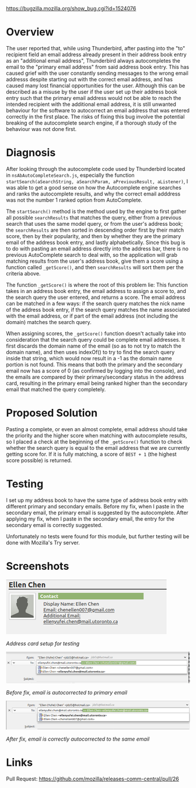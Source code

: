 https://bugzilla.mozilla.org/show_bug.cgi?id=1524076

# Overview

The user reported that, while using Thunderbird, after pasting into the "to" recipient field an email address already present in their address book entry as an "additional email address", Thunderbird always autocompletes the email to the "primary email address" from said address book entry. This has caused grief with the user constantly sending messages to the wrong email addresss despite starting out with the correct email address, and has caused many lost financial opportunities for the user. Although this can be described as a misuse by the user if the user set up their address book entry such that the primary email address would not be able to reach the intended recipient with the additional email address, it is still unwanted behaviour for the software to autocorrect an email address that was entered correctly in the first place. The risks of fixing this bug involve the potential breaking of the autocomplete search engine, if a thorough study of the behaviour was not done first.

# Diagnosis

After looking through the autocomplete code used by Thunderbird located in `nsAbAutoCompleteSearch.js`, especially the function `startSearch(aSearchString, aSearchParam, aPreviousResult, aListener)`, I was able to get a good sense on how the Autocomplete engine searches and ranks the autocomplete results, and why the correct email adddress was not the number 1 ranked option from AutoComplete.

The `startSearch()` method is the method used by the engine to first gather all possible `searchResults` that matches the query, either from a previous search that uses the same model query, or from the user's address book; the `searchResults` are then sorted in descending order first by their match score, then by their popularity, and then by whether they are the primary email of the address book entry, and lastly alphabetically. Since this bug is to do with pasting an email address directly into the address bar, there is no previous AutoComplete search to deal with, so the application will grab matching results from the user's address book, give them a score using a function called `_getScore()`, and then `searchResults` will sort them per the criteria above.

The function `_getScore()` is where the root of this problem lie: This function takes in an address book entry, the email address to assign a score to, and the search query the user entered, and returns a score. The email address can be matched in a few ways: if the search query matches the nick name of the address book entry, if the search query matches the name associated with the email address, or if part of the email address (not including the domain) matches the search query.

When assigning scores, the `_getScore()` function doesn't actually take into consideration that the search query could be complete email addresses. It first discards the domain name of the email (so as to not try to match the domain name), and then uses indexOf() to try to find the search query inside that string, which would now result in a -1 as the domain name portion is not found. This means that both the primary and the secondary email now has a score of 0 (as confirmed by logging into the console), and the emails are compared by their primary/secondary status in the address card, resulting in the primary email being ranked higher than the secondary email that matched the query completely.

# Proposed Solution

Pasting a complete, or even an almost complete, email address should take the priority and the higher score when matching with autocomplete results, so I placed a check at the beginning of the `_getScore()` function to check whether the search query is equal to the email address that we are currently getting score for. If it is fully matching, a score of `BEST + 1` (the highest score possible) is returned.

# Testing

I set up my address book to have the same type of address book entry with different primary and secondary emails. Before my fix, when I paste in the secondary email, the primary email is suggested by the autocomplete. After applying my fix, when I paste in the secondary email, the entry for the secondary email is correctly suggested.

Unfortunately no tests were found for this module, but further testing will be done with Mozilla's Try server.

# Screenshots

![Address card setup for testing](address-card.png)

*Address card setup for testing*

![Before fix, email is autocorrected to primary email](before-fix.png)

*Before fix, email is autocorrected to primary email*

![After fix, email is correctly autocorrected to the same email](after-fix.png)

*After fix, email is correctly autocorrected to the same email*

# Links

Pull Request: https://github.com/mozilla/releases-comm-central/pull/26
